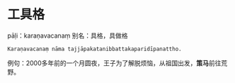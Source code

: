 # 工具格
pāḷi：karaṇavacanaṃ
别名：具格，具做格
```
Karaṇavacanaṃ nāma tajjāpakatanibbattakaparidīpanattho.
```
例句：2000多年前的一个月圆夜，王子为了解脱烦恼，从祖国出发，**策马**前往荒野。